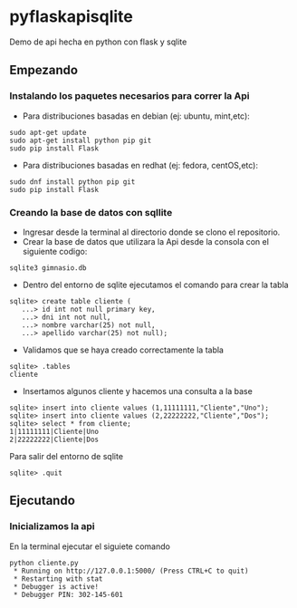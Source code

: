 # pyflaskapisqlite
Demo de api hecha en python con flask y sqlite

## Empezando
### Instalando los paquetes necesarios para correr la Api
* Para distribuciones basadas en debian (ej: ubuntu, mint,etc):
```
sudo apt-get update
sudo apt-get install python pip git 
sudo pip install Flask
```
* Para distribuciones basadas en redhat (ej: fedora, centOS,etc):
```
sudo dnf install python pip git 
sudo pip install Flask
```

### Creando la base de datos con sqllite 
* Ingresar desde la terminal al directorio donde se clono el repositorio.
* Crear la base de datos que utilizara la Api desde la consola con el siguiente codigo:
```
sqlite3 gimnasio.db
```
* Dentro del entorno de sqlite ejecutamos el comando para crear la tabla
```
sqlite> create table cliente (
   ...> id int not null primary key,
   ...> dni int not null,
   ...> nombre varchar(25) not null,
   ...> apellido varchar(25) not null);
```
* Validamos que se haya creado correctamente la tabla
```
sqlite> .tables
cliente
```
* Insertamos algunos cliente y hacemos una consulta a la base
```
sqlite> insert into cliente values (1,11111111,"Cliente","Uno");
sqlite> insert into cliente values (2,22222222,"Cliente","Dos");
sqlite> select * from cliente;
1|11111111|Cliente|Uno
2|22222222|Cliente|Dos
```
Para salir del entorno de sqlite 
```
sqlite> .quit
```

## Ejecutando
### Inicializamos la api
En la terminal ejecutar el siguiete comando
```
python cliente.py
 * Running on http://127.0.0.1:5000/ (Press CTRL+C to quit)
 * Restarting with stat
 * Debugger is active!
 * Debugger PIN: 302-145-601
```



